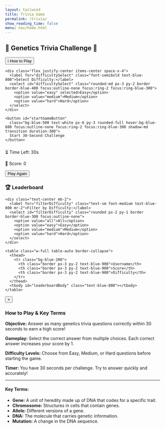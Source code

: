 ```yaml
---
layout: tailwind
title: Trivia Game
permalink: /trivia/
show_reading_time: false
menu: nav/home.html
---
```


<div class="pt-6"></div>

<div class="trivia-container space-y-6 p-6 bg-blue-100 rounded-2xl shadow-2xl max-w-2xl mx-auto font-[Comic Sans MS,cursive,sans-serif]">
  <h2 class="text-3xl font-extrabold text-blue-800 text-center">🧬 Genetics Trivia Challenge 🧠</h2>

  <div class="text-center space-y-4">
    <button id="showInstructionsButton"
      class="bg-blue-400 text-white px-4 py-2 rounded-full hover:bg-blue-500 focus:outline-none focus:ring-2 focus:ring-blue-300 shadow-md transition duration-300">
      ℹ️ How to Play
    </button>

    <div class="flex justify-center items-center space-x-4">
      <label for="difficultySelect" class="font-semibold text-blue-800">Select Difficulty:</label>
      <select id="difficultySelect" class="rounded-md px-3 py-2 border border-blue-400 focus:outline-none focus:ring-2 focus:ring-blue-300">
        <option value="easy" selected>Easy</option>
        <option value="medium">Medium</option>
        <option value="hard">Hard</option>
      </select>
    </div>

    <button id="startGameButton"
      class="bg-blue-500 text-white px-6 py-3 rounded-full hover:bg-blue-600 focus:outline-none focus:ring-2 focus:ring-blue-300 shadow-md transition duration-300">
      Start 30‑Second Challenge
    </button>
  </div>

  <div id="gameContainer" class="hidden space-y-4">
    <h3 id="questionText" class="text-xl font-semibold text-blue-900 text-center"></h3>
    <div id="answersContainer" class="grid grid-cols-2 gap-4"></div>
    <div class="flex justify-between px-2">
      <p class="text-blue-800">⏳ Time Left: <span id="timer" class="font-bold text-blue-600">30</span>s</p>
      <p class="text-blue-800">🌟 Score: <span id="score" class="font-bold text-blue-700">0</span></p>
    </div>
  </div>

  <button id="playAgainButton"
          class="hidden bg-blue-400 text-white px-6 py-3 rounded-full hover:bg-blue-500 focus:outline-none focus:ring-2 focus:ring-blue-300 shadow-md transition duration-300">
     Play Again
  </button>

  <div id="leaderboardContainer" class="space-y-2 max-h-64 overflow-y-auto bg-white p-4 rounded-xl shadow-inner">
    <h3 class="text-xl font-semibold text-blue-900 text-center">🏆 Leaderboard</h3>

    <div class="text-center mb-2">
      <label for="filterDifficulty" class="text-sm font-medium text-blue-800 mr-2">Filter by Difficulty:</label>
      <select id="filterDifficulty" class="rounded px-2 py-1 border border-blue-300 focus:outline-none">
        <option value="all">All</option>
        <option value="easy">Easy</option>
        <option value="medium">Medium</option>
        <option value="hard">Hard</option>
      </select>
    </div>

    <table class="w-full table-auto border-collapse">
      <thead>
        <tr class="bg-blue-200">
          <th class="border px-3 py-2 text-blue-900">Username</th>
          <th class="border px-3 py-2 text-blue-900">Score</th>
          <th class="border px-3 py-2 text-blue-900">Difficulty</th>
        </tr>
      </thead>
      <tbody id="leaderboardBody" class="text-blue-800"></tbody>
    </table>
  </div>

  <p id="message" class="text-red-500 text-center pt-2"></p>
</div>

<div id="instructionsModal" class="fixed inset-0 bg-black bg-opacity-50 flex items-center justify-center z-50 hidden">
  <div class="bg-white rounded-2xl p-6 max-w-xl mx-4 max-h-[80vh] overflow-y-auto shadow-2xl relative">
    <button id="closeInstructions" class="absolute top-3 right-3 text-gray-600 hover:text-gray-900 text-xl font-bold">&times;</button>
    <h3 class="text-2xl font-bold text-blue-800 mb-4 text-center">How to Play & Key Terms</h3>
    <div class="space-y-4 text-blue-900 text-sm leading-relaxed">
      <p><strong>Objective:</strong> Answer as many genetics trivia questions correctly within 30 seconds to earn a high score!</p>
      <p><strong>Gameplay:</strong> Select the correct answer from multiple choices. Each correct answer increases your score by 1.</p>
      <p><strong>Difficulty Levels:</strong> Choose from Easy, Medium, or Hard questions before starting the game.</p>
      <p><strong>Timer:</strong> You have 30 seconds per challenge. Try to answer quickly and accurately!</p>
      <hr class="my-3 border-blue-300" />
      <h4 class="font-semibold text-blue-700">Key Terms:</h4>
      <ul class="list-disc pl-5 space-y-1">
        <li><strong>Gene:</strong> A unit of heredity made up of DNA that codes for a specific trait.</li>
        <li><strong>Chromosome:</strong> Structures in cells that contain genes.</li>
        <li><strong>Allele:</strong> Different versions of a gene.</li>
        <li><strong>DNA:</strong> The molecule that carries genetic information.</li>
        <li><strong>Mutation:</strong> A change in the DNA sequence.</li>
      </ul>
    </div>
  </div>
</div>

<script type="module">
  import { pythonURI, fetchOptions } from '{{site.baseurl}}/assets/js/api/config.js';

  let currentQuestions = [];
  let allScores = [];

  async function getUserId() {
    const res = await fetch(pythonURI + '/api/id', fetchOptions);
    return (await res.json()).id;
  }

  async function fetchGameQuestions(difficulty) {
    const url = `${pythonURI}/api/get_questions?difficulty=${difficulty}`;
    const res = await fetch(url, fetchOptions);
    if (!res.ok) throw new Error('Failed to load questions');
    return await res.json();
  }

  async function updateLeaderboard() {
    const topRes = await fetch(pythonURI + '/api/scoreboard/top', fetchOptions);
    allScores = await topRes.json();
    renderLeaderboard('all');
  }

  function renderLeaderboard(filter) {
    const tbody = document.getElementById('leaderboardBody');
    tbody.innerHTML = '';
    const filtered = allScores.filter(entry => filter === 'all' || entry.difficulty === filter);
    filtered.forEach(entry => {
      const row = document.createElement('tr');
      row.innerHTML = `
        <td class="border px-2 py-1">${entry.username}</td>
        <td class="border px-2 py-1">${entry.score}</td>
        <td class="border px-2 py-1 capitalize">${entry.difficulty}</td>
      `;
      tbody.appendChild(row);
    });
  }

  function startChallenge(questions) {
    let idx = 0, score = 0;
    const duration = 30;
    let timeLeft = duration, timerId;
    const startBtn = document.getElementById('startGameButton');
    const gameCtn = document.getElementById('gameContainer');
    const qText = document.getElementById('questionText');
    const ansCtn = document.getElementById('answersContainer');
    const timerEl = document.getElementById('timer');
    const scoreEl = document.getElementById('score');
    const playAgainBtn = document.getElementById('playAgainButton');
    const difficulty = document.getElementById('difficultySelect').value;

    scoreEl.textContent = '0';
    timerEl.textContent = duration;
    startBtn.classList.add('hidden');
    playAgainBtn.classList.add('hidden');
    gameCtn.classList.remove('hidden');

    function showQuestion() {
      if (idx >= questions.length) idx = 0;
      const q = questions[idx++];
      qText.textContent = q.question;
      ansCtn.innerHTML = '';

      const opts = [...q.options].sort(() => Math.random() - 0.5);
      opts.forEach(opt => {
        const btn = document.createElement('button');
        btn.className = 'bg-blue-500 text-white p-3 rounded-lg hover:bg-blue-400 focus:outline-none focus:ring-2 focus:ring-blue-300 transition-all';
        btn.textContent = opt;

        btn.addEventListener('click', () => {
          ansCtn.querySelectorAll('button').forEach(b => b.disabled = true);
          if (opt === q.correct_answer) {
            btn.classList.replace('bg-blue-500', 'bg-green-500');
            btn.classList.add('animate-pulse');
            score++;
            scoreEl.textContent = score;
          } else {
            btn.classList.replace('bg-blue-500', 'bg-red-500');
            btn.classList.add('animate-pulse');
          }
          setTimeout(() => {
            btn.classList.remove('animate-pulse');
            updateLeaderboard();
            showQuestion();
          }, 800);
        });

        ansCtn.appendChild(btn);
      });
    }

    function tick() {
      timeLeft--;
      timerEl.textContent = timeLeft;
      if (timeLeft <= 0) {
        clearInterval(timerId);
        endChallenge();
      }
    }

    async function endChallenge() {
      ansCtn.querySelectorAll('button').forEach(b => b.disabled = true);
      const userId = await getUserId();
      await fetch(pythonURI + '/api/scoreboard/', {
        ...fetchOptions,
        method: 'POST',
        body: JSON.stringify({ score, userId, difficulty })
      });
      updateLeaderboard();
      playAgainBtn.classList.remove('hidden');
    }

    showQuestion();
    timerId = setInterval(tick, 1000);
  }

  document.getElementById('startGameButton').addEventListener('click', async () => {
    document.getElementById('message').textContent = '';
    const difficulty = document.getElementById('difficultySelect').value;
    try {
      currentQuestions = await fetchGameQuestions(difficulty);
      startChallenge(currentQuestions);
    } catch (e) {
      document.getElementById('message').textContent = e.message;
    }
  });

  document.getElementById('filterDifficulty').addEventListener('change', (e) => {
    renderLeaderboard(e.target.value);
  });

  document.getElementById('showInstructionsButton').addEventListener('click', () => {
    document.getElementById('instructionsModal').classList.remove('hidden');
  });

  document.getElementById('closeInstructions').addEventListener('click', () => {
    document.getElementById('instructionsModal').classList.add('hidden');
  });

  document.getElementById('playAgainButton').addEventListener('click', () => {
    document.getElementById('startGameButton').classList.remove('hidden');
    document.getElementById('gameContainer').classList.add('hidden');
  });

  updateLeaderboard();
</script>
